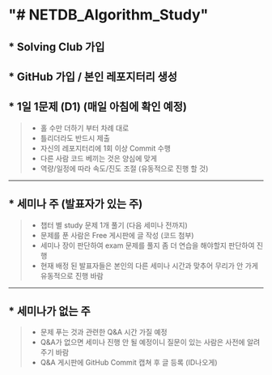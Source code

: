 "# NETDB_Algorithm_Study" 
==========================

## * Solving Club 가입   
## * GitHub 가입 / 본인 레포지터리 생성   
## * 1일 1문제 (D1) (매일 아침에 확인 예정)   
> * 홀 수만 더하기 부터 차례 대로
> * 틀리더라도 반드시 제출
> * 자신의 레포지터리에 1회 이상 Commit 수행
> * 다른 사람 코드 베끼는 것은 양심에 맞게
> * 역량/일정에 따라 속도/진도 조절 (유동적으로 진행 할 것)

* * *

## * 세미나 주 (발표자가 있는 주)
> * 챕터 별 study 문제 1개 풀기 (다음 세미나 전까지)
> * 문제를 푼 사람은 Free 게시판에 글 작성 (코드 첨부)
> * 세미나 장이 판단하여 exam 문제를 풀지 좀 더 연습을 해야할지 판단하여 진행
> * 현재 배정 된 발표자들은 본인의 다른 세미나 시간과 맞추어 무리가 안 가게 유동적으로 진행 바람

* * *

## * 세미나가 없는 주
> * 문제 푸는 것과 관련한 Q&A 시간 가질 예정 
> * Q&A가 없으면 세미나 진행 안 될 예정이니 질문이 있는 사람은 사전에 알려주기 바람 
> * Q&A 게시판에 GitHub Commit 캡쳐 후 글 등록 (ID나오게)
